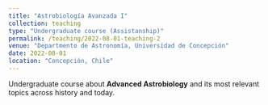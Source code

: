 ```yaml
---
title: "Astrobiología Avanzada I"
collection: teaching
type: "Undergraduate course (Assistanship)"
permalink: /teaching/2022-08-01-teaching-2
venue: "Departmento de Astronomía, Universidad de Concepción"
date: 2022-08-01
location: "Concepción, Chile"
---
```


Undergraduate course about **Advanced Astrobiology** and its most relevant topics across history and today.